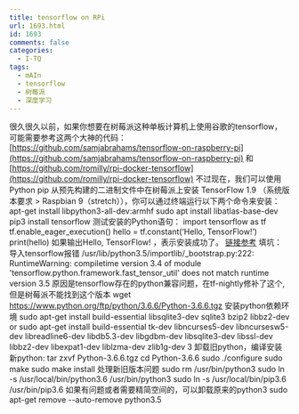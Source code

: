 ```yaml
---
title: tensorflow on RPi
url: 1693.html
id: 1693
comments: false
categories:
  - I·TQ
tags:
  - mAIn
  - tensorflow
  - 树莓派
  - 深度学习
---
```


很久很久以前，如果你想要在树莓派这种单板计算机上使用谷歌的tensorflow，可能需要参考这两个大神的代码：[https://github.com/samjabrahams/tensorflow-on-raspberry-pi](https://github.com/samjabrahams/tensorflow-on-raspberry-pi) 和 [https://github.com/romilly/rpi-docker-tensorflow](https://github.com/romilly/rpi-docker-tensorflow) 不过现在，我们可以使用 Python pip 从预先构建的二进制文件中在树莓派上安装 TensorFlow 1.9 （系统版本要求 > Raspbian 9（stretch）），你可以通过终端运行以下两个命令来安装： apt-get install libpython3-all-dev:armhf sudo apt install libatlas-base-dev pip3 install tensorflow 测试安装的Python语句： import tensorflow as tf tf.enable\_eager\_execution() hello = tf.constant(‘Hello, TensorFlow!’) print(hello) 如果输出Hello, TensorFlow! ，表示安装成功了。 [链接参考](https://medium.com/tensorflow/tensorflow-1-9-officially-supports-the-raspberry-pi-b91669b0aa0) 填坑： 导入tensorflow报错 /usr/lib/python3.5/importlib/\_bootstrap.py:222: RuntimeWarning: compiletime version 3.4 of module 'tensorflow.python.framework.fast\_tensor_util' does not match runtime version 3.5 原因是tensorflow存在的python兼容问题，在tf-nightly修补了这个,但是树莓派不能找到这个版本 wget https://www.python.org/ftp/python/3.6.6/Python-3.6.6.tgz 安装python依赖环境 sudo apt-get install build-essential libsqlite3-dev sqlite3 bzip2 libbz2-dev or sudo apt-get install build-essential tk-dev libncurses5-dev libncursesw5-dev libreadline6-dev libdb5.3-dev libgdbm-dev libsqlite3-dev libssl-dev libbz2-dev libexpat1-dev liblzma-dev zlib1g-dev 3 卸载旧python，编译安装新python: tar zxvf Python-3.6.6.tgz cd Python-3.6.6 sudo ./configure sudo make sudo make install 处理新旧版本问题 sudo rm /usr/bin/python3 sudo ln -s /usr/local/bin/python3.6 /usr/bin/python3 sudo ln -s /usr/local/bin/pip3.6 /usr/bin/pip3.6 如果有问题或者需要精简空间的，可以卸载原来的python3 sudo apt-get remove --auto-remove python3.5
